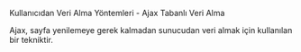 Kullanıcıdan Veri Alma Yöntemleri - Ajax Tabanlı Veri Alma

Ajax, sayfa yenilemeye gerek kalmadan sunucudan veri almak için kullanılan bir tekniktir.

